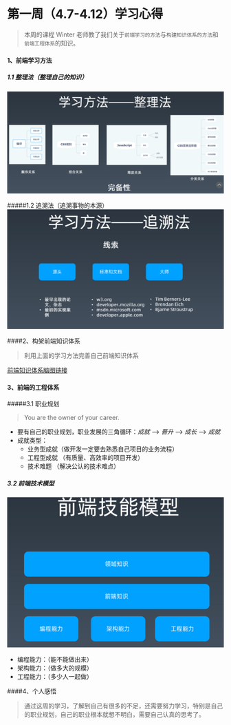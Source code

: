 # 第一周（4.7-4.12）学习心得

> 本周的课程 Winter 老师教了我们关于`前端学习的方法`与`构建知识体系的方法`和 `前端工程体系`的知识。

#### 1、前端学习方法

##### 1.1 整理法（整理自己的知识）

![整理法](https://github.com/volewu/Frontend-01-Template/blob/master/week01/static/%E6%95%B4%E7%90%86%E6%B3%95.PNG?raw=true)

#####1.2 追溯法（追溯事物的本源）![追溯法](https://github.com/volewu/Frontend-01-Template/blob/master/week01/static/%E8%BF%BD%E6%BA%AF%E6%B3%95.PNG?raw=true)

####2、构架前端知识体系

> 利用上面的学习方法完善自己前端知识体系

[前端知识体系脑图链接](https://github.com/volewu/Frontend-01-Template/blob/master/week01/%E5%89%8D%E7%AB%AF%E6%8A%80%E6%9C%AF.png)

#### 3、前端的工程体系 

#####3.1 职业规划

> You are the owner of your career.

* 要有自己的职业规划，职业发展的三角循环：*成就* --> *晋升* --> *成长* --> *成就*
* 成就类型：
  * 业务型成就（做开发一定要去熟悉自己项目的业务流程）
  * 工程型成就 （有质量、高效率的项目开发）
  * 技术难题 （解决公认的技术难点）

##### 3.2 前端技术模型

![前端技术模型](https://github.com/volewu/Frontend-01-Template/blob/master/week01/static/%E5%89%8D%E7%AB%AF%E6%8A%80%E6%9C%AF%E6%A8%A1%E5%9E%8B.PNG?raw=true)

* 编程能力：（能不能做出来）
* 架构能力：（做多大的规模）
* 工程能力：（多少人一起做）

####4、个人感悟

> 通过这周的学习，了解到自己有很多的不足，还需要努力学习，特别是自己的职业规划，自己的职业根本就想不明白，需要自己认真的思考了。